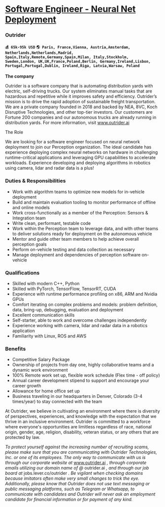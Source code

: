 # [Software Engineer - Neural Net Deployment](https://www.remotewlb.com/apply/software-engineer-neural-net-deployment-35796)  
### Outrider  
#### `💰 65k-95k USD` `🌎 Paris, France,Vienna, Austria,Amsterdam, Netherlands,Netherlands,Madrid, Spain,Italy,Remote,Germany,Spain,Milan, Italy,Stockholm, Sweden,London, UK,UK,France,Poland,Berlin, Germany,Ireland,Lisbon, Portugal,Portugal,Dublin, Ireland,Riga, Latvia,Warsaw, Poland`  

**The company**

Outrider is a software company that is automating distribution yards with electric, self-driving trucks. Our system eliminates manual tasks that are hazardous and repetitive while it improves safety and efficiency. Outrider’s mission is to drive the rapid adoption of sustainable freight transportation. We are a private company founded in 2018 and backed by NEA, 8VC, Koch Disruptive Technologies, and other top-tier investors. Our customers are Fortune 200 companies and our autonomous trucks are already running in distribution yards. For more information, visit www.outrider.ai

  

The Role

We are looking for a software engineer focused on neural network deployment to join our Perception organization. The ideal candidate has experience deploying complex neural networks on hardware in challenging runtime-critical applications and leveraging GPU capabilities to accelerate workloads. Experience developing and deploying algorithms in robotics using camera, lidar and radar data is a plus!

### Duties & Responsibilities

  * Work with algorithm teams to optimize new models for in-vehicle deployment
  * Build and maintain evaluation tooling to monitor performance of offline and online models
  * Work cross-functionally as a member of the Perception: Sensors & Integration team
  * Write clean, performant, testable code
  * Work within the Perception team to leverage data, and with other teams to deliver solutions ready for deployment on the autonomous vehicle
  * Mentor and guide other team members to help achieve overall perception goals
  * Perform on-vehicle testing and data collection as necessary
  * Manage deployment and dependencies of perception software on-vehicle

### Qualifications

  * Skilled with modern C++, Python
  * Skilled with PyTorch, TensorFlow, TensorRT, CUDA
  * Experience with runtime performance profiling on x86, ARM and Nvidia GPUs
  * Comfort iterating on complex problems and models: problem definition, data, bring-up, debugging, evaluation and deployment
  * Excellent communication skills
  * Self-starter, able to work and overcome challenges independently
  * Experience working with camera, lidar and radar data in a robotics application
  * Familiarity with Linux, ROS and AWS

  

### Benefits

  * Competitive Salary Package
  * Ownership of projects from day one, highly collaborative teams and a dynamic work environment
  * 100% Remote work set up, flexible work schedule (Flex time - off policy)
  * Annual career development stipend to support and encourage your career growth
  * Allowance for home office set up
  * Business traveling in our headquarters in Denver, Colorado (3-4 times/year) to stay connected with the team

At Outrider, we believe in cultivating an environment where there is diversity of perspectives, experiences, and knowledge with the expectation that we thrive in an inclusive environment. Outrider is committed to a workforce where everyone's opportunities are limitless regardless of race, national origin, gender, age, religion, disability, veteran status, or any others that are protected by law.

  

 _To protect yourself against the increasing number of recruiting scams, please make sure that you are communicating with Outrider Technologies, Inc. or one of its employees. The only way to communicate with us is through our corporate website at_ www.outrider.ai _, through corporate emails utilizing our domain name of @_ outrider.ai _, and through our job board at_ jobs.lever.co/outrider _. Be vigilant when checking domains because imitators often make very small changes to trick the eye. Additionally, please know that Outrider does not use text messaging or public messaging platforms, such as Telegram or Whatsapp, to communicate with candidates and Outrider will never ask an employment candidate for financial information or for payment of any kind._

